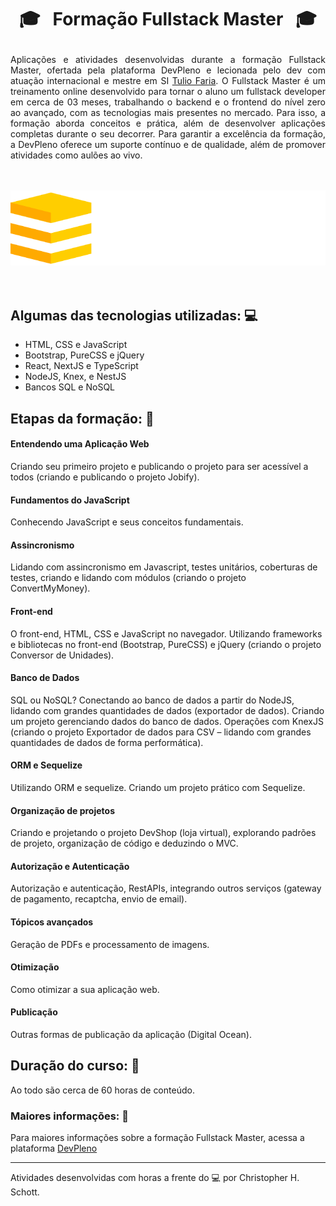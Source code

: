 # <p align="center"> :mortar_board: &nbsp; Formação Fullstack Master &nbsp; :mortar_board: </p>

<p align="justify">
Aplicações e atividades desenvolvidas durante a formação Fullstack Master, ofertada pela plataforma DevPleno e lecionada pelo dev com atuação internacional e mestre em SI <a href="https://github.com/tuliofaria">Tulio Faria</a>. O Fullstack Master é um treinamento online desenvolvido para tornar o aluno um fullstack developer em cerca de 03 meses, trabalhando o backend e o frontend do nível zero ao avançado, com as tecnologias mais presentes no mercado. Para isso, a formação aborda conceitos e prática, além de desenvolver aplicações completas durante o seu decorrer. Para garantir a excelência da formação, a DevPleno oferece um suporte contínuo e de qualidade, além de promover atividades como aulões ao vivo.
</p> <br /> <br />

<div align="center">
  <img src="https://github.com/ChristopherHauschild/fullstack-master/blob/master/FSM.png?raw=true" width="700px" />
</div> <br /> <br />

## Algumas das tecnologias utilizadas: :computer:
<ul>
  <li>HTML, CSS e JavaScript</li>
  <li>Bootstrap, PureCSS e jQuery</li>
  <li>React, NextJS e TypeScript</li>
  <li>NodeJS, Knex, e NestJS</li>
  <li>Bancos SQL e NoSQL</li>
</ul>

## Etapas da formação: :pencil:

#### Entendendo uma Aplicação Web
Criando seu primeiro projeto e publicando o projeto para ser acessível a todos (criando e publicando o projeto Jobify).

#### Fundamentos do JavaScript
Conhecendo JavaScript e seus conceitos fundamentais.

#### Assincronismo
Lidando com assincronismo em Javascript, testes unitários, coberturas de testes, criando e lidando com módulos (criando o projeto ConvertMyMoney).

#### Front-end
O front-end, HTML, CSS e JavaScript no navegador. Utilizando frameworks e bibliotecas no front-end (Bootstrap, PureCSS) e jQuery (criando o projeto Conversor de Unidades).

#### Banco de Dados
SQL ou NoSQL? Conectando ao banco de dados a partir do NodeJS, lidando com grandes quantidades de dados (exportador de dados). Criando um projeto gerenciando dados do banco de dados. Operações com KnexJS (criando o projeto Exportador de dados para CSV – lidando com grandes quantidades de dados de forma performática).

#### ORM e Sequelize
Utilizando ORM e sequelize. Criando um projeto prático com Sequelize.

#### Organização de projetos
Criando e projetando o projeto DevShop (loja virtual), explorando padrões de projeto, organização de código e deduzindo o MVC.

#### Autorização e Autenticação
Autorização e autenticação, RestAPIs, integrando outros serviços (gateway de pagamento, recaptcha, envio de email).

#### Tópicos avançados
Geração de PDFs e processamento de imagens.

#### Otimização
Como otimizar a sua aplicação web.

#### Publicação
Outras formas de publicação da aplicação (Digital Ocean).

## Duração do curso: :calendar:

Ao todo são cerca de 60 horas de conteúdo.

### Maiores informações: :pushpin:

Para maiores informações sobre a formação Fullstack Master, acessa a plataforma <a href="https://devpleno.com/">DevPleno</a>

<hr>

Atividades desenvolvidas com horas a frente do :computer: por Christopher H. Schott.

